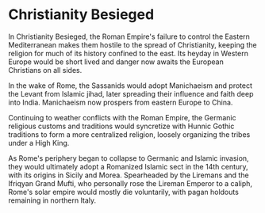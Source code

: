 # Christianity Besieged

In Christianity Besieged, the Roman Empire's failure to control the Eastern Mediterranean makes them hostile to the spread of Christianity, keeping the religion for much of its history confined to the east. Its heyday in Western Europe would be short lived and danger now awaits the European Christians on all sides.

In the wake of Rome, the Sassanids would adopt Manichaeism and protect the Levant from Islamic jihad, later spreading their influence and faith deep into India. Manichaeism now prospers from eastern Europe to China.

Continuing to weather conflicts with the Roman Empire, the Germanic religious customs and traditions would syncretize with Hunnic Gothic traditions to form a more centralized religion, loosely organizing the tribes under a High King.

As Rome's periphery began to collapse to Germanic and Islamic invasion, they would ultimately adopt a Romanized Islamic sect in the 14th century, with its origins in Sicily and Morea. Spearheaded by the Liremans and the Ifriqyan Grand Mufti, who personally rose the Lireman Emperor to a caliph, Rome's solar empire would mostly die voluntarily, with pagan holdouts remaining in northern Italy.

